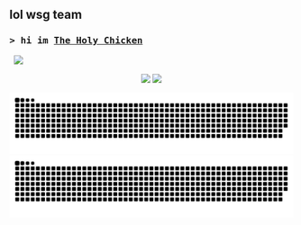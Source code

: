 ## lol wsg team

### <samp>&gt; hi im <a href="https://www.youtube.com/TheHolyChickenYT" target="_blank">The Holy Chicken</a></samp>

&nbsp; ![](https://visitor-badge.laobi.icu/badge?page_id=TheHolyChickn)

<p align="center">
  <img height="200px" src="https://github-readme-stats-sigma-five.vercel.app/api?username=TheHolyChickn&show_icons=true&count_private=true&include_all_commits=true&theme=dracula" />
  <img height="200px" src="https://github-readme-stats.vercel.app/api/top-langs/?username=TheHolyChickn&layout=donut&langs_count=8&theme=dracula"/>
</p>

<p align="center">
    <img src="https://raw.githubusercontent.com/TheHolyChickn/TheHolyChickn/output/github-contribution-grid-snake-dark.svg#gh-dark-mode-only" />
    <img src="https://raw.githubusercontent.com/TheHolyChickn/TheHolyChickn/output/github-contribution-grid-snake.svg#gh-light-mode-only" />
</p>
